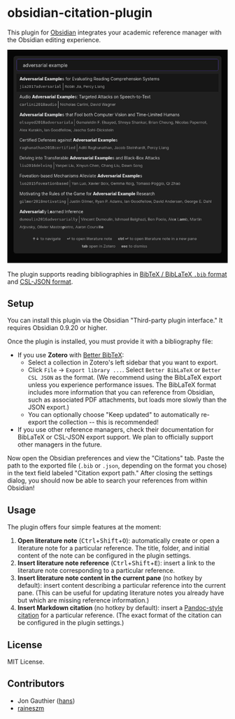 # obsidian-citation-plugin

This plugin for [Obsidian](https://obsidian.md) integrates your academic reference manager with the Obsidian editing experience.

![](screenshot.png)

The plugin supports reading bibliographies in [BibTeX / BibLaTeX `.bib` format][4] and [CSL-JSON format][1].

## Setup

You can install this plugin via the Obsidian "Third-party plugin interface." It requires Obsidian 0.9.20 or higher.

Once the plugin is installed, you must provide it with a bibliography file:

- If you use **Zotero** with [Better BibTeX][2]:
  - Select a collection in Zotero's left sidebar that you want to export.
  - Click `File` -> `Export library ...`. Select `Better BibLaTeX` or `Better CSL JSON` as the format. (We recommend using the BibLaTeX export unless you experience performance issues. The BibLaTeX format includes more information that you can reference from Obsidian, such as associated PDF attachments, but loads more slowly than the JSON export.)
  - You can optionally choose "Keep updated" to automatically re-export the collection -- this is recommended!
- If you use other reference managers, check their documentation for BibLaTeX or CSL-JSON export support. We plan to officially support other managers in the future.

Now open the Obsidian preferences and view the "Citations" tab. Paste the path to the exported file (`.bib` or `.json`, depending on the format you chose) in the text field labeled "Citation export path." After closing the settings dialog, you should now be able to search your references from within Obsidian!

## Usage

The plugin offers four simple features at the moment:

1. **Open literature note** (<kbd>Ctrl</kbd>+<kbd>Shift</kbd>+<kbd>O</kbd>): automatically create or open a literature note for a particular reference. The title, folder, and initial content of the note can be configured in the plugin settings.
2. **Insert literature note reference** (<kbd>Ctrl</kbd>+<kbd>Shift</kbd>+<kbd>E</kbd>): insert a link to the literature note corresponding to a particular reference.
3. **Insert literature note content in the current pane** (no hotkey by default): insert content describing a particular reference into the current pane. (This can be useful for updating literature notes you already have but which are missing reference information.)
4. **Insert Markdown citation** (no hotkey by default): insert a [Pandoc-style citation][3] for a particular reference. (The exact format of the citation can be configured in the plugin settings.)

## License

MIT License.

## Contributors

- Jon Gauthier ([hans](https://github.com/hans))
- [raineszm](https://github.com/raineszm)

[1]: https://github.com/citation-style-language/schema#csl-json-schema
[2]: https://retorque.re/zotero-better-bibtex/
[3]: https://pandoc.org/MANUAL.html#extension-citations
[4]: http://www.bibtex.org/
